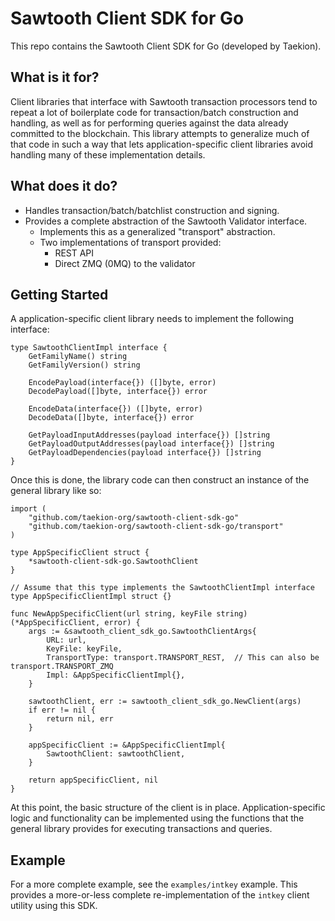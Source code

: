 Sawtooth Client SDK for Go
======================================

This repo contains the Sawtooth Client SDK for Go (developed by Taekion).

What is it for?
---------------

Client libraries that interface with Sawtooth transaction processors tend to repeat a lot of boilerplate
code for transaction/batch construction and handling, as well as for performing queries against the data
already committed to the blockchain. This library attempts to generalize much of that code in such a way
that lets application-specific client libraries avoid handling many of these implementation details.

What does it do?
----------------
- Handles transaction/batch/batchlist construction and signing.
- Provides a complete abstraction of the Sawtooth Validator interface.
    - Implements this as a generalized "transport" abstraction.
    - Two implementations of transport provided:
        - REST API
        - Direct ZMQ (0MQ) to the validator 

Getting Started
---------------

A application-specific client library needs to implement the following interface:

    type SawtoothClientImpl interface {
        GetFamilyName() string
        GetFamilyVersion() string
    
        EncodePayload(interface{}) ([]byte, error)
        DecodePayload([]byte, interface{}) error
    
        EncodeData(interface{}) ([]byte, error)
        DecodeData([]byte, interface{}) error
    
        GetPayloadInputAddresses(payload interface{}) []string
        GetPayloadOutputAddresses(payload interface{}) []string
        GetPayloadDependencies(payload interface{}) []string
    }


Once this is done, the library code can then construct an instance of the general library like so:

    import (
        "github.com/taekion-org/sawtooth-client-sdk-go"
        "github.com/taekion-org/sawtooth-client-sdk-go/transport"
    )
            
    type AppSpecificClient struct {
        *sawtooth-client-sdk-go.SawtoothClient
    }
    
    // Assume that this type implements the SawtoothClientImpl interface
    type AppSpecificClientImpl struct {}
    
    func NewAppSpecificClient(url string, keyFile string) (*AppSpecificClient, error) {
        args := &sawtooth_client_sdk_go.SawtoothClientArgs{
            URL: url,
            KeyFile: keyFile,
            TransportType: transport.TRANSPORT_REST,  // This can also be transport.TRANSPORT_ZMQ
            Impl: &AppSpecificClientImpl{},
        }
    
        sawtoothClient, err := sawtooth_client_sdk_go.NewClient(args)
        if err != nil {
            return nil, err
        }
    
        appSpecificClient := &AppSpecificClientImpl{
            SawtoothClient: sawtoothClient,
        }
    
        return appSpecificClient, nil
    }

At this point, the basic structure of the client is in place. Application-specific logic and functionality
can be implemented using the functions that the general library provides for executing transactions and queries.

Example
-------
For a more complete example, see the `examples/intkey` example. This provides a more-or-less complete re-implementation
of the `intkey` client utility using this SDK.
